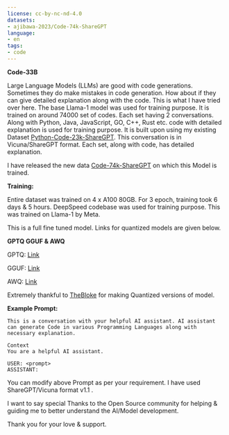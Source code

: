 ```yaml
---
license: cc-by-nc-nd-4.0
datasets:
- ajibawa-2023/Code-74k-ShareGPT
language:
- en
tags:
- code
---
```


**Code-33B**

Large Language Models (LLMs) are good with code generations. Sometimes they do make mistakes in code generation. How about if they can give detailed explanation along with the code.
This is what I have tried over here. The base Llama-1 model was used for training purpose. It is trained on around 74000 set of codes. Each set having 2 conversations.
Along with Python, Java, JavaScript, GO, C++, Rust etc. code with detailed explanation is used for training purpose. It is built upon using my existing Dataset [Python-Code-23k-ShareGPT](https://huggingface.co/datasets/ajibawa-2023/Python-Code-23k-ShareGPT).
This conversation is in Vicuna/ShareGPT format. Each set, along with code, has detailed explanation. 

I have released the new data [Code-74k-ShareGPT](https://huggingface.co/datasets/ajibawa-2023/Code-74k-ShareGPT) on which this Model is trained.

**Training:**

Entire dataset was trained on 4 x A100 80GB. For 3 epoch, training took 6 days & 5 hours. DeepSpeed codebase was used for training purpose. This was trained on Llama-1 by Meta.


This is a full fine tuned model. Links for quantized models are given below.


**GPTQ GGUF & AWQ**

GPTQ: [Link](https://huggingface.co/TheBloke/Code-33B-GPTQ)

GGUF: [Link](https://huggingface.co/TheBloke/Code-33B-GGUF)

AWQ: [Link](https://huggingface.co/TheBloke/Code-33B-AWQ)


Extremely thankful to [TheBloke](https://huggingface.co/TheBloke) for making Quantized versions of model.


**Example Prompt:**
```
This is a conversation with your helpful AI assistant. AI assistant can generate Code in various Programming Languages along with necessary explanation.

Context
You are a helpful AI assistant.

USER: <prompt>
ASSISTANT:
```

You can modify above Prompt as per your requirement. I have used ShareGPT/Vicuna format v1.1 .

I want to say special Thanks to the Open Source community for helping & guiding me to better understand the AI/Model development.

Thank you for your love & support.
